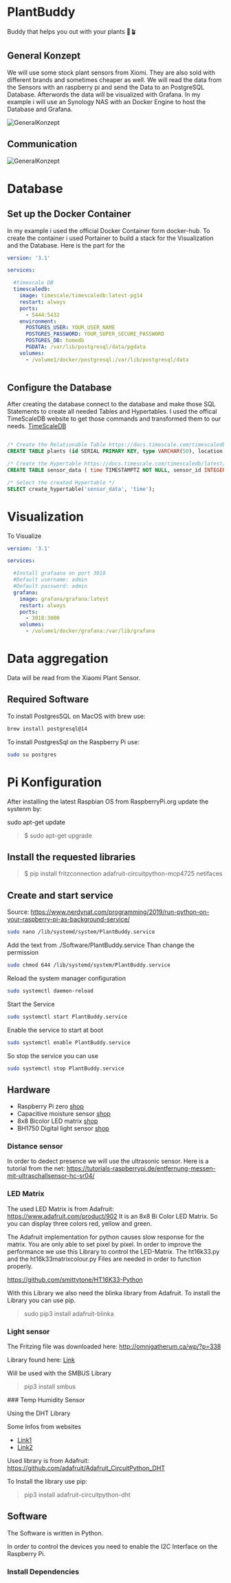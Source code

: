 # PlantBuddy

Buddy that helps you out with your plants 🌱🪴

## General Konzept

We will use some stock plant sensors from Xiomi. They are also sold with different brands and sometimes cheaper as well. We will read the data from the Sensors with an raspberry pi and send the Data to an PostgreSQL Database. Afterwords the data will be visualized with Grafana. In my example i will use an Synology NAS with an Docker Engine to host the Database and Grafana.

![GeneralKonzept](./Documents/GeneralKonzept.png)

## Communication

![GeneralKonzept](./Documents/Communication.png)

# Database

## Set up the Docker Container
In my example i used the official Docker Container form docker-hub. To create the container i used Portainer to build a stack for the Visualization and the Database. Here is the part for the 

```yaml
version: '3.1'

services:

  #timescale DB
  timescaledb:
    image: timescale/timescaledb:latest-pg14
    restart: always
    ports:
      - 5444:5432
    environment:
      POSTGRES_USER: YOUR_USER_NAME
      POSTGRES_PASSWORD: YOUR_SUPER_SECURE_PASSWORD
      POSTGRES_DB: homedb
      PGDATA: /var/lib/postgresql/data/pgdata
    volumes:
      - /volume1/docker/postgresql:/var/lib/postgresql/data
  
```

## Configure the Database

After creating the database connect to the database and make those SQL Statements to create all needed Tables and Hypertables. I used the offical TimeScaleDB website to get those commands and transformed them to our needs. [TimeScaleDB](https://legacy-docs.timescale.com/v1.7/tutorials/quickstart-python)

```sql

/* Create the Relationable Table https://docs.timescale.com/timescaledb/latest/quick-start/python/#create-a-relational-table */
CREATE TABLE plants (id SERIAL PRIMARY KEY, type VARCHAR(50), location VARCHAR(50));

/* Create the Hypertable https://docs.timescale.com/timescaledb/latest/quick-start/python/#create-hypertable */
CREATE TABLE sensor_data ( time TIMESTAMPTZ NOT NULL, sensor_id INTEGER, sensor_name VARCHAR(50), light_intensity DOUBLE PRECISION, air_temperature DOUBLE PRECISION, soil_moisture DOUBLE PRECISION, soil_conductivity DOUBLE PRECISION, battery_level DOUBLE PRECISION, FOREIGN KEY (sensor_id) REFERENCES plants (id));

/* Select the created Hypertable */
SELECT create_hypertable('sensor_data', 'time');

```

# Visualization

To Visualize 

```yaml
version: '3.1'

services: 

  #Install grafaana on port 3018
  #Default username: admin
  #Default password: admin
  grafana:
    image: grafana/grafana:latest
    restart: always
    ports:
      - 3018:3000
    volumes:
      - /volume1/docker/grafana:/var/lib/grafana
```

# Data aggregation

Data will be read from the Xiaomi Plant Sensor.

## Required Software

To install PostgresSQL on MacOS with brew use:

```sh
brew install postgresql@14
```

To install PostgresSql on the Raspberry Pi use:

```sh
sudo su postgres
```


# Pi Konfiguration

After installing the latest Raspbian OS from RaspberryPi.org update the systenm by:

sudo apt-get update
> 
>$ sudo apt-get upgrade

## Install the requested libraries

>$ pip install fritzconnection adafruit-circuitpython-mcp4725 netifaces


## Create and start service

Source: https://www.nerdynat.com/programming/2019/run-python-on-your-raspberry-pi-as-background-service/

```sh
sudo nano /lib/systemd/system/PlantBuddy.service
```

Add the text from ./Software/PlantBuddy.service
Than change the permission

```sh
sudo chmod 644 /lib/systemd/system/PlantBuddy.service
```

Reload the system manager configuration

```sh
sudo systemctl daemon-reload
```

Start the Service

```sh
sudo systemctl start PlantBuddy.service
```


Enable the service to start at boot 

```sh
sudo systemctl enable PlantBuddy.service
```

So stop the service you can use

```sh
sudo systemctl stop PlantBuddy.service
```


## Hardware

- Raspberry Pi zero [shop]()
- Capacitive moisture sensor [shop](https://www.reichelt.de/entwicklerboards-feuchtesensor-bodenfeuchte--debo-cap-sens-p223620.html?&nbc=1)
- 8x8 Bicolor LED matrix [shop](https://www.reichelt.de/entwicklerboards-zweifarbige-led-matrix-debo-led-matrix-p235472.html?&nbc=1)
- BH1750 Digital light sensor [shop](https://www.reichelt.de/entwicklerboards-digitaler-lichtsensor-bh1750-debo-bh-1750-p224217.html?&nbc=1)


### Distance sensor

In order to dedect presence we will use the ultrasonic sensor.
Here is a tutorial from the net:
https://tutorials-raspberrypi.de/entfernung-messen-mit-ultraschallsensor-hc-sr04/


### LED Matrix

The used LED Matrix is from Adafruit: https://www.adafruit.com/product/902
It is an 8x8 Bi Color LED Matrix. So you can display three colors red, yellow and green.

The Adafruit implementation for python causes slow response for the matrix. You are only able to set pixel by pixel.
In order to improve the performance we use this Library to control the LED-Matrix. The ht16k33.py and the ht16k33matrixcolour.py Files are needed in order to function properly.

https://github.com/smittytone/HT16K33-Python

With this Library we also need the blinka library from Adafruit. To install the Library you can use pip.

> sudo pip3 install adafruit-blinka


### Light sensor

The Fritzing file was downloaded here:
http://omnigatherum.ca/wp/?p=338

Library found here: [Link](https://gist.github.com/oskar456/95c66d564c58361ecf9f)

Will be used with the SMBUS Library

> pip3 install smbus


### Temp Humidity Sensor

Using the DHT Library

Some Infos from websites
- [Link1](https://www.pi-shop.ch/temperatur-und-feuchtigkeitssensor)
- [Link2](https://learn.adafruit.com/dht/using-a-dhtxx-sensor)

Used library is from Adafruit: https://github.com/adafruit/Adafruit_CircuitPython_DHT


To Install the library use pip:

> pip3 install adafruit-circuitpython-dht

## Software

The Software is written in Python. 

In order to control the devices you need to enable the I2C Interface on the Raspberry Pi.

### Install Dependencies




